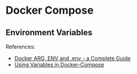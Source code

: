 # Docker Compose

## Environment Variables

References:

* [Docker ARG, ENV and .env - a Complete Guide](https://vsupalov.com/docker-arg-env-variable-guide/)
* [Using Variables in Docker-Compose](https://medium.com/better-programming/using-variables-in-docker-compose-265a604c2006)
